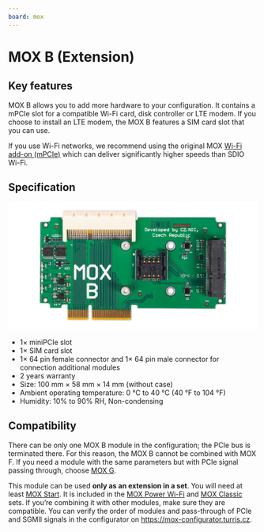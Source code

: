 ```yaml
---
board: mox
---
```

# MOX B (Extension)

## Key features

MOX B allows you to add more hardware to your configuration. It contains a
mPCIe slot for a compatible Wi-Fi card, disk controller or LTE modem. If you
choose to install an LTE modem, the MOX B features a SIM card slot that you can
use.

If you use Wi-Fi networks, we recommend using the original MOX [Wi-Fi add-on
(mPCIe)](../addons.md#wi-fi-mpcie) which can deliver significantly higher
speeds than SDIO Wi-Fi.

## Specification

![Picture of the board](b.jpg)

* 1× miniPCIe slot
* 1× SIM card slot
* 1× 64 pin female connector and 1× 64 pin male connector for connection additional modules
* 2 years warranty
* Size: 100 mm × 58 mm × 14 mm (without case)
* Ambient operating temperature: 0 °C to 40 °C (40 °F to 104 °F)
* Humidity: 10% to 90% RH, Non-condensing

## Compatibility

There can be only one MOX B module in the configuration; the PCIe bus is
terminated there. For this reason, the MOX B cannot be combined with MOX F. If
you need a module with the same parameters but with PCIe signal passing
through, choose [MOX G](g.md).

This module can be used **only as an extension in a set**. You will need at
least [MOX Start](../sets/start.md). It is included in the
[MOX Power Wi-Fi](../sets/powerwifi.md) and
[MOX Classic](../sets/classic.md) sets. If you’re combining it with other
modules, make sure they are compatible. You can verify the order of modules and
pass-through of PCIe and SGMII signals in the configurator on
<https://mox-configurator.turris.cz>.

